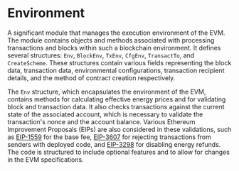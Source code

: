 # Environment

A significant module that manages the execution environment of the EVM. The module contains objects and methods associated with processing transactions and blocks within such a blockchain environment. It defines several structures: `Env`, `BlockEnv`, `TxEnv`, `CfgEnv`, `TransactTo`, and `CreateScheme`. These structures contain various fields representing the block data, transaction data, environmental configurations, transaction recipient details, and the method of contract creation respectively.

The `Env` structure, which encapsulates the environment of the EVM, contains methods for calculating effective energy prices and for validating block and transaction data. It also checks transactions against the current state of the associated account, which is necessary to validate the transaction's nonce and the account balance. Various Ethereum Improvement Proposals (EIPs) are also considered in these validations, such as [EIP-1559](https://eips.ethereum.org/EIPS/eip-1559) for the base fee, [EIP-3607](https://eips.ethereum.org/EIPS/eip-3607) for rejecting transactions from senders with deployed code, and [EIP-3298](https://eips.ethereum.org/EIPS/eip-3298) for disabling energy refunds. The code is structured to include optional features and to allow for changes in the EVM specifications.
